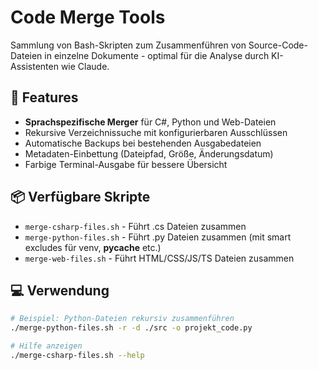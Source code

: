 # Code Merge Tools

Sammlung von Bash-Skripten zum Zusammenführen von Source-Code-Dateien in einzelne Dokumente - optimal für die Analyse durch KI-Assistenten wie Claude.

## 🚀 Features

- **Sprachspezifische Merger** für C#, Python und Web-Dateien
- Rekursive Verzeichnissuche mit konfigurierbaren Ausschlüssen
- Automatische Backups bei bestehenden Ausgabedateien
- Metadaten-Einbettung (Dateipfad, Größe, Änderungsdatum)
- Farbige Terminal-Ausgabe für bessere Übersicht

## 📦 Verfügbare Skripte

- `merge-csharp-files.sh` - Führt .cs Dateien zusammen
- `merge-python-files.sh` - Führt .py Dateien zusammen (mit smart excludes für venv, __pycache__ etc.)
- `merge-web-files.sh` - Führt HTML/CSS/JS/TS Dateien zusammen

## 💻 Verwendung
```bash
# Beispiel: Python-Dateien rekursiv zusammenführen
./merge-python-files.sh -r -d ./src -o projekt_code.py

# Hilfe anzeigen
./merge-csharp-files.sh --help
